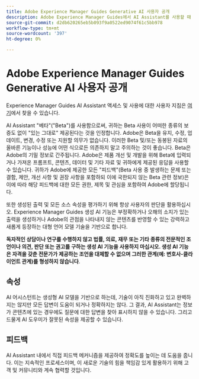 ```yaml
---
title: Adobe Experience Manager Guides Generative AI 사용자 공개
description: Adobe Experience Manager Guides에서 AI Assistant를 사용할 때 생성되는 AI 사용자 표시에 대해 알아봅니다.
source-git-commit: d2db620265eb5b093f9a0522ed9074f61c5bb978
workflow-type: tm+mt
source-wordcount: '397'
ht-degree: 0%

---
```



# Adobe Experience Manager Guides Generative AI 사용자 공개

Experience Manager Guides AI Assistant 액세스 및 사용에 대한 사용자 지침은 [여기](https://www.adobe.com/kr/legal/licenses-terms/adobe-dx-gen-ai-user-guidelines.html)에서 찾을 수 있습니다.

AI Assistant &quot;베타&quot;(&quot;Beta&quot;)를 사용함으로써, 귀하는 Beta 사용이 어떠한 종류의 보증도 없이 &quot;있는 그대로&quot; 제공된다는 것을 인정합니다. Adobe은 Beta을 유지, 수정, 업데이트, 변경, 수정 또는 지원할 의무가 없습니다. 이러한 Beta 및/또는 동봉된 자료의 올바른 기능이나 성능에 어떤 식으로든 의존하지 말고 주의하는 것이 좋습니다. Beta은 Adobe의 기밀 정보로 간주됩니다. Adobe은 제품 개선 및 개발을 위해 Beta에 입력되거나 가져온 프롬프트, 콘텐츠, 데이터 및 기타 자료 및 귀하에게 제공된 응답을 사용할 수 있습니다. 귀하가 Adobe에 제공한 모든 &quot;피드백&quot;(Beta 사용 중 발생하는 문제 또는 결함, 제안, 개선 사항 및 권장 사항을 포함하되 이에 국한되지 않는 Beta 관련 정보)은 이에 따라 해당 피드백에 대한 모든 권한, 제목 및 관심을 포함하여 Adobe에 할당됩니다. 

또한 생성된 출력 및 모든 소스 속성을 평가하기 위해 항상 사용자의 판단을 활용하십시오. Experience Manager Guides 생성 AI 기능은 부정확하거나 오해의 소지가 있는 출력을 생성하거나 Adobe의 관점을 나타내지 않는 콘텐츠를 반영할 수 있는 강력하고 새롭게 등장하는 대형 언어 모델 기술을 기반으로 합니다.

**독자적인 상담이나 연구를 수행하지 않고 법률, 의료, 재무 또는 기타 종류의 전문적인 조언이나 의견, 판단 또는 권고를 구하는 생성 AI 기능을 사용하지 마십시오. 생성 AI 기능은 자격을 갖춘 전문가가 제공하는 조언을 대체할 수 없으며 그러한 관계(예: 변호사-클라이언트 관계)를 형성하지 않습니다**.

## 속성

AI 어시스턴트는 생성형 AI 모델을 기반으로 하는데, 기술이 아직 진화하고 있고 완벽하지는 않지만 모든 답변이 도움이 되거나 정확하지는 않다. 그 결과, AI Assistant는 정보가 콘텐츠에 있는 경우에도 질문에 대한 답변을 찾아 표시하지 않을 수 있습니다. 그리고 드물게 AI 도우미가 잘못된 속성을 제공할 수 있습니다.

## 피드백

AI Assistant 내에서 직접 피드백 메커니즘을 제공하여 정확도를 높이는 데 도움을 줍니다. 이는 지속적인 프로세스이며, 이 새로운 기술의 힘을 책임감 있게 활용하기 위해 고객 및 커뮤니티와 계속 협력할 것입니다.


